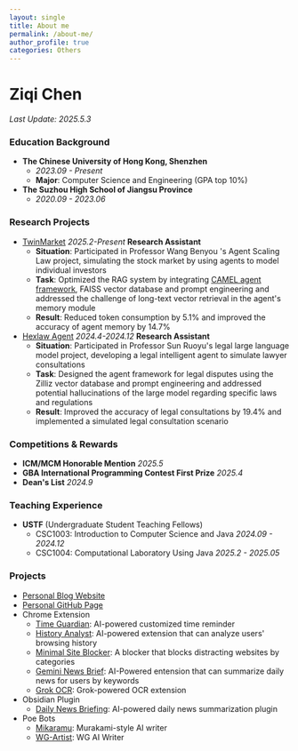 ```yaml
---
layout: single
title: About me
permalink: /about-me/
author_profile: true
categories: Others
---
```

# Ziqi Chen
*Last Update: 2025.5.3*

### Education Background
- **The Chinese University of Hong Kong, Shenzhen**
    - *2023.09 - Present*
    - **Major**: Computer Science and Engineering (GPA top 10%)
- **The Suzhou High School of Jiangsu Province**
    - *2020.09 - 2023.06*

### Research Projects
- [TwinMarket](https://arxiv.org/abs/2502.01506) *2025.2-Present* **Research Assistant**
    - **Situation**: Participated in Professor Wang Benyou 's Agent Scaling Law project, simulating the stock market by using agents to model individual investors
    - **Task**: Optimized the RAG system by integrating [CAMEL agent framework](https://github.com/camel-ai/camel), FAISS vector database and prompt engineering and addressed the challenge of long-text vector retrieval in the agent's memory module
    - **Result**: Reduced token consumption by 5.1% and improved the accuracy of agent memory by 14.7%
- [Hexlaw Agent](https://hexlaw.hexai.tech) *2024.4-2024.12* **Research Assistant**
    - **Situation**: Participated in Professor Sun Ruoyu's legal large language model project, developing a legal intelligent agent to simulate lawyer consultations
    - **Task**: Designed the agent framework for legal disputes using the Zilliz vector database and prompt engineering and addressed potential hallucinations of the large model regarding specific laws and regulations
    - **Result**: Improved the accuracy of legal consultations by 19.4% and implemented a simulated legal consultation scenario

### Competitions & Rewards
- **ICM/MCM Honorable Mention** *2025.5*
- **GBA International Programming Contest First Prize** *2025.4*
- **Dean's List** *2024.9*

### Teaching Experience
- **USTF** (Undergraduate Student Teaching Fellows) 
    - CSC1003: Introduction to Computer Science and Java *2024.09 - 2024.12*
    - CSC1004: Computational Laboratory Using Java *2025.2 - 2025.05*

### Projects
- [Personal Blog Website](https://adamchen.tech)
- [Personal GitHub Page](https://ghost04718.github.io/)
- Chrome Extension
    - [Time Guardian](https://chromewebstore.google.com/detail/time-guardian/nooddbcedmaojbhgebdcjdnkjbojjjeb): AI-powered customized time reminder
    - [History Analyst](https://chromewebstore.google.com/detail/history-analyst/jajeniihjddcaaohplihdjjokefpgaof): AI-powered extension that can analyze users' browsing history
    - [Minimal Site Blocker](https://chromewebstore.google.com/detail/minimal-site-blocker/mfofjdhlkoelfhjlhahbbpplaodabadk): A blocker that blocks distracting websites by categories
    - [Gemini News Brief](https://chromewebstore.google.com/detail/gemini-news-brief/hficggpiebfkkdcodpknjdhhlinieddk): AI-Powered entension that can summarize daily news for users by keywords
    - [Grok OCR](https://chromewebstore.google.com/detail/grok-ocr/hcflmjbogncfihbaeppgophciaahgald): Grok-powered OCR extension
- Obsidian Plugin
    - [Daily News Briefing](https://github.com/Ghost04718/Daily-News-Briefing): AI-powered daily news summarization plugin
- Poe Bots
    - [Mikaramu](https://poe.com/Mikaramu): Murakami-style AI writer
    - [WG-Artist](https://poe.com/WG-Artist): WG AI Writer